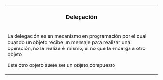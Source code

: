 <table id="card">
    <tr>
        <td align="center">
            <h3>Delegación</h3>
        </td>
    </tr>
    <tr>
        <td>
            <p>La delegación es un mecanismo en programación por el cual cuando un objeto recibe un mensaje para realizar una operación, no la realiza él mismo, si no que la encarga a otro objeto</p>
            <p>Este otro objeto suele ser un objeto compuesto</p>
        </td>
    </tr>
</table>